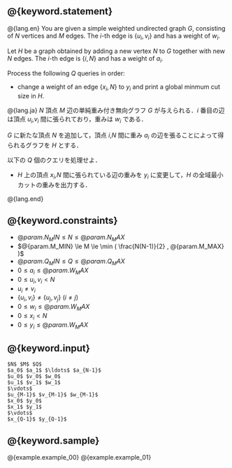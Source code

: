 ## @{keyword.statement}

@{lang.en}
You are given a simple weighted undirected graph $G$, consisting of $N$ vertices and $M$ edges.
The $i$-th edge is $\lbrace u_i, v_i \rbrace$ and has a weight of $w_i$.

Let $H$ be a graph obtained by adding a new vertex $N$ to $G$ together with new $N$ edges.
The $i$-th edge is $\lbrace i, N \rbrace$ and has a weight of $a_i$.

Process the following $Q$ queries in order:

- change a weight of an edge $\lbrace x_i,N \rbrace$ to $y_i$ and print a global minmum cut size in $H$.

@{lang.ja}
$N$ 頂点 $M$ 辺の単純重み付き無向グラフ $G$ が与えられる．$i$ 番目の辺は頂点 $u_i$,$v_i$ 間に張られており，重みは $w_i$ である．

$G$ に新たな頂点 $N$ を追加して，頂点 $i$,$N$ 間に重み $a_i$ の辺を張ることによって得られるグラフを $H$ とする．

以下の $Q$ 個のクエリを処理せよ．

- $H$ 上の頂点 $x_i$,$N$ 間に張られている辺の重みを $y_i$ に変更して，$H$ の全域最小カットの重みを出力する．

@{lang.end}


## @{keyword.constraints}

- $@{param.N_MIN} \le N \le @{param.N_MAX}$
- $@{param.M_MIN} \le M \le \min ( \frac{N(N-1)}{2} , @{param.M_MAX} )$
- $@{param.Q_MIN} \le Q \le @{param.Q_MAX}$
- $0 \le a_i \le @{param.W_MAX}$
- $0 \le u_i, v_i \lt N$
- $u_i \neq v_i$
- $\lbrace u_i, v_i \rbrace \neq \lbrace u_j, v_j \rbrace \  (i \neq j)$
- $0 \le w_i \le @{param.W_MAX}$
- $0 \le x_i \lt N$
- $0 \le y_i \le @{param.W_MAX}$

## @{keyword.input}

~~~
$N$ $M$ $Q$
$a_0$ $a_1$ $\ldots$ $a_{N-1}$
$u_0$ $v_0$ $w_0$
$u_1$ $v_1$ $w_1$
$\vdots$
$u_{M-1}$ $v_{M-1}$ $w_{M-1}$
$x_0$ $y_0$
$x_1$ $y_1$
$\vdots$
$x_{Q-1}$ $y_{Q-1}$
~~~

## @{keyword.sample}

@{example.example_00}
@{example.example_01}
